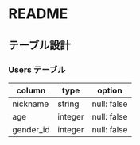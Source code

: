 # README

## テーブル設計

### Users テーブル

| column          | type    | option      |
| --------------- | ------- | ----------- |
| nickname        | string  | null: false |
| age             | integer | null: false |
| gender_id       | integer | null: false |

